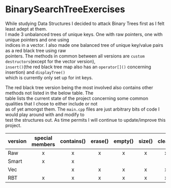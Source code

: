 # BinarySearchTreeExercises

While studying Data Structures I decided to attack Binary Trees first as I felt least adept at them.  
I made 3 unbalanced trees of unique keys. One with raw pointers, one with unique pointers and one using  
indices in a vector. I also made one balanced tree of unique key/value pairs as a red black tree using raw  
pointers. The methods in common between all versions are `custom destructors`(except for the vector version),  
`insert()`(the red black tree map also has an `operator[]()` concerning insertion) and `displayTree()`  
which is currently only set up for int keys.

The red black tree version being the most involved also contains other methods not listed in the below table. The  
table lists the current state of the project concerning some common qualities that I chose to either include or not  
as of yet amongst them. The `main.cpp` files are just arbitrary bits of code I would play around with and modify to  
test the structures out. As time permits I will continue to update/improve this project.

| version | special members | contains() | erase() | empty() | size() | clear() | balanced | key | key,value | iterator | template |
| ------- | :-------------: | :--------: | :-----: | :-----: | :----: | :-----: | :------: | :-: | :-------: | :------: | :------: |
| Raw     |        x        |     x      |    x    |    x    |   x    |    x    |          |  x  |
| Smart   |        x        |     x      |         |         |        |         |          |  x  |
| Vec     |                 |     x      |    x    |    x    |   x    |    x    |          |  x  |           |          |    x     |
| RBT     |        x        |     x      |    x    |    x    |   x    |    x    |    x     |     |     x     |    x     |    x     |
